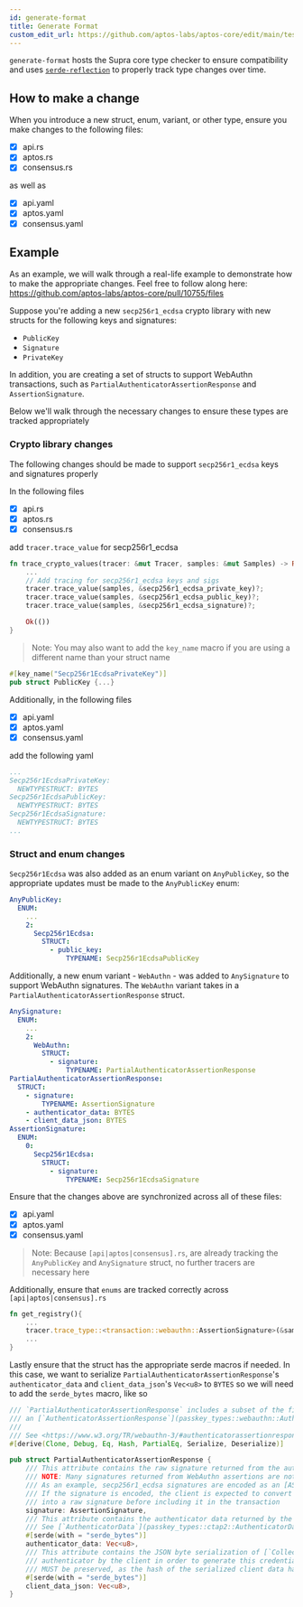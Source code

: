 ```yaml
---
id: generate-format
title: Generate Format
custom_edit_url: https://github.com/aptos-labs/aptos-core/edit/main/testsuite/generate-format/README.md
---
```


`generate-format` hosts the Supra core type checker to ensure compatibility and uses 
[`serde-reflection`](https://github.com/aptos-labs/serde-reflection) to properly track type changes over time. 

## How to make a change

When you introduce a new struct, enum, variant, or other type, ensure you make changes to the following files:
- [x] api.rs
- [x] aptos.rs
- [x] consensus.rs

as well as
- [x] api.yaml
- [x] aptos.yaml
- [x] consensus.yaml

## Example
As an example, we will walk through a real-life example to demonstrate how to make the appropriate changes.
Feel free to follow along here: https://github.com/aptos-labs/aptos-core/pull/10755/files

Suppose you're adding a new `secp256r1_ecdsa` crypto library with new structs for the following keys and signatures:
- `PublicKey` 
- `Signature` 
- `PrivateKey`

In addition, you are creating a set of structs to support WebAuthn transactions,
such as `PartialAuthenticatorAssertionResponse` and `AssertionSignature`.

Below we'll walk through the necessary changes to ensure these types are tracked appropriately

### Crypto library changes

The following changes should be made to support `secp256r1_ecdsa` keys and signatures properly

In the following files
- [x] api.rs
- [x] aptos.rs
- [x] consensus.rs

add `tracer.trace_value` for secp256r1_ecdsa

```rust
fn trace_crypto_values(tracer: &mut Tracer, samples: &mut Samples) -> Result<()> {
    ...
    // Add tracing for secp256r1_ecdsa keys and sigs
    tracer.trace_value(samples, &secp256r1_ecdsa_private_key)?;
    tracer.trace_value(samples, &secp256r1_ecdsa_public_key)?;
    tracer.trace_value(samples, &secp256r1_ecdsa_signature)?;

    Ok(())
}
```

> Note: You may also want to add the `key_name` macro if you are using a different name than your struct name 

```rust
#[key_name("Secp256r1EcdsaPrivateKey")]
pub struct PublicKey {...}
```

Additionally, in the following files
- [x] api.yaml
- [x] aptos.yaml
- [x] consensus.yaml

add the following yaml

```yaml
...
Secp256r1EcdsaPrivateKey:
  NEWTYPESTRUCT: BYTES
Secp256r1EcdsaPublicKey:
  NEWTYPESTRUCT: BYTES
Secp256r1EcdsaSignature:
  NEWTYPESTRUCT: BYTES
...
```

### Struct and enum changes

`Secp256r1Ecdsa` was also added as an enum variant on `AnyPublicKey`, so the appropriate updates must be made to the `AnyPublicKey` enum:

```yaml
AnyPublicKey:
  ENUM:
    ...
    2:
      Secp256r1Ecdsa:
        STRUCT:
          - public_key:
              TYPENAME: Secp256r1EcdsaPublicKey
```

Additionally, a new enum variant - `WebAuthn` - was added to `AnySignature` to support WebAuthn signatures. 
The `WebAuthn` variant takes in a `PartialAuthenticatorAssertionResponse` struct.  

```yaml
AnySignature:
  ENUM:
    ...
    2:
      WebAuthn:
        STRUCT:
          - signature:
              TYPENAME: PartialAuthenticatorAssertionResponse
PartialAuthenticatorAssertionResponse:
  STRUCT:
    - signature:
        TYPENAME: AssertionSignature
    - authenticator_data: BYTES
    - client_data_json: BYTES
AssertionSignature:
  ENUM:
    0:
      Secp256r1Ecdsa:
        STRUCT:
          - signature:
              TYPENAME: Secp256r1EcdsaSignature
```

Ensure that the changes above are synchronized across all of these files:
- [x] api.yaml
- [x] aptos.yaml
- [x] consensus.yaml

> Note: Because `[api|aptos|consensus].rs`, are already tracking the `AnyPublicKey` and `AnySignature` struct, no further tracers are necessary here

Additionally, ensure that `enums` are tracked correctly across `[api|aptos|consensus].rs`
```rust
fn get_registry(){
    ...
    tracer.trace_type::<transaction::webauthn::AssertionSignature>(&samples)?;
    ...
}
```

Lastly ensure that the struct has the appropriate serde macros if needed. In this case, we want to serialize
`PartialAuthenticatorAssertionResponse`'s `authenticator_data` and `client_data_json`'s `Vec<u8>` to `BYTES` 
so we will need to add the `serde_bytes` macro, like so

```rust
/// `PartialAuthenticatorAssertionResponse` includes a subset of the fields returned from
/// an [`AuthenticatorAssertionResponse`](passkey_types::webauthn::AuthenticatorAssertionResponse)
///
/// See <https://www.w3.org/TR/webauthn-3/#authenticatorassertionresponse>
#[derive(Clone, Debug, Eq, Hash, PartialEq, Serialize, Deserialize)]

pub struct PartialAuthenticatorAssertionResponse {
    /// This attribute contains the raw signature returned from the authenticator.
    /// NOTE: Many signatures returned from WebAuthn assertions are not raw signatures.
    /// As an example, secp256r1_ecdsa signatures are encoded as an [ASN.1 DER Ecdsa-Sig_value](https://www.w3.org/TR/webauthn-3/#sctn-signature-attestation-types)
    /// If the signature is encoded, the client is expected to convert the encoded signature
    /// into a raw signature before including it in the transaction
    signature: AssertionSignature,
    /// This attribute contains the authenticator data returned by the authenticator.
    /// See [`AuthenticatorData`](passkey_types::ctap2::AuthenticatorData).
    #[serde(with = "serde_bytes")]
    authenticator_data: Vec<u8>,
    /// This attribute contains the JSON byte serialization of [`CollectedClientData`](CollectedClientData) passed to the
    /// authenticator by the client in order to generate this credential. The exact JSON serialization
    /// MUST be preserved, as the hash of the serialized client data has been computed over it.
    #[serde(with = "serde_bytes")]
    client_data_json: Vec<u8>,
}
```
